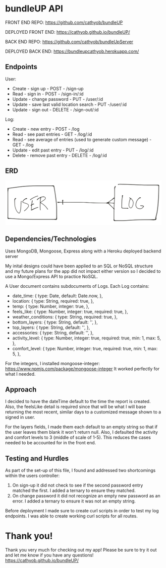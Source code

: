 # bundleUP API

FRONT END REPO: https://github.com/cathyob/bundleUP

DEPLOYED FRONT END: https://cathyob.github.io/bundleUP/

BACK END REPO: https://github.com/cathyob/bundleUpServer

DEPLOYED BACK END:  https://bundleupcathyob.herokuapp.com/

## Endpoints
User:
  * Create - sign up -  POST - /sign-up
  * Read - sign in - POST - /sign-in/:id
  * Update - change password - PUT - /user/:id
  * Update - save last valid location search - PUT -/user/:id
  * Update - sign out - DELETE - /sign-out/:id

Log:
  * Create - new entry - POST - /log
  * Read - see past entries - GET - /log/:id
  * Read - see average of entries (used to generate custom message) - GET - /log
  * Update - edit past entry - PUT - /log/:id
  * Delete - remove past entry - DELETE - /log/:id

## ERD
![alt text](https://raw.githubusercontent.com/cathyob/bundleUpServer/master/ERD.png "ERD")

## Dependencies/Technologies
Uses MongoDB, Mongoose, Express along with a Heroku deployed backend server

My inital designs could have been applied to an SQL or NoSQL structure and my future plans for the app did not impact either version so I decided to use a Mongo/Express API to practice NoSQL.

A User document contains subdocuments of Logs. Each Log contains:
- date_time: { type: Date, default: Date.now, },
- location: { type: String, required: true, },
- temp: { type: Number, integer: true, },
- feels_like: { type: Number, integer: true, required: true, },
- weather_conditions: { type: String, required: true, },
- bottom_layers: { type: String, default: '', },
- top_layers: { type: String, default: '', },
- accessories: { type: String, default: '', },
- activity_level: { type: Number, integer: true, required: true, min: 1, max: 5, },
- comfort_level: { type: Number, integer: true, required: true, min: 1, max: 5, },

For the integers, I installed mongoose-integer:
https://www.npmjs.com/package/mongoose-integer
It worked perfectly for what I needed.

## Approach
I decided to have the dateTime default to the time the report is created. Also, the feelsLike detail is required since that will be what I will base returning the most recent, similar days to a customized message shown to a signed in user.

For the layers fields, I made them each default to an empty string so that if the user leaves them blank it won't return null. Also, I defaulted the activity and comfort levels to 3 (middle of scale of 1-5). This reduces the cases needed to be accounted for in the front end.


## Testing and Hurdles
As part of the set-up of this file, I found and addressed two shortcomings within the users controller:
1) On sign-up it did not check to see if the second password entry matched the first. I added a ternary to ensure they matched.
2) On change password it did not recognize an empty new password as an error. I added a ternary to ensure it was not an empty string.

Before deployment I made sure to create curl scripts in order to test my log endpoints. I was able to create working curl scripts for all routes.

# Thank you!
Thank you very much for checking out my app!
Please be sure to try it out and let me know if you have any questions!
https://cathyob.github.io/bundleUP/
